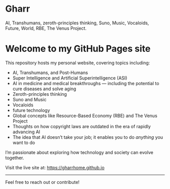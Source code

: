 # Gharr
AI, Transhumans, zeroth-principles thinking, Suno, Music, Vocaloids, Future, World, RBE, The Venus Project.
# Welcome to my GitHub Pages site

This repository hosts my personal website, covering topics including:

- AI, Transhumans, and Post-Humans  
- Super Intelligence and Artificial Superintelligence (ASI)  
- AI in medicine and medical breakthroughs — including the potential to cure diseases and solve aging  
- Zeroth-principles thinking  
- Suno and Music  
- Vocaloids
- future technology  
- Global concepts like Resource-Based Economy (RBE) and The Venus Project  
- Thoughts on how copyright laws are outdated in the era of rapidly advancing AI  
- The idea that AI doesn’t take your job; it enables you to do *anything* you want to do  

I’m passionate about exploring how technology and society can evolve together.

Visit the live site at: https://gharrhome.github.io

---

Feel free to reach out or contribute!
